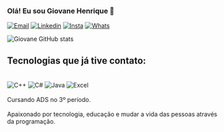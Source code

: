 ### Olá! Eu sou Giovane Henrique 🤙 

[![Email](https://img.shields.io/badge/Microsoft_Outlook-0078D4?style=for-the-badge&logo=microsoft-outlook&logoColor=white)](mailto:giovanehenrique7@hotmail.com)
[![Linkedin](https://img.shields.io/badge/LinkedIn-0077B5?style=for-the-badge&logo=linkedin&logoColor=white)](https://www.linkedin.com/in/giovane-henrique-gomes-alves-988839229)
[![Insta](https://img.shields.io/badge/Instagram-E4405F?style=for-the-badge&logo=instagram&logoColor=white)](https://www.instagram.com/giovanehga?r=nametag)
[![Whats](https://img.shields.io/badge/WhatsApp-25D366?style=for-the-badge&logo=whatsapp&logoColor=white)](https://api.whatsapp.com/send?phone=5531994143635)

![Giovane GitHub stats](https://github-readme-stats.vercel.app/api?username=Nanikalango&show_icons=true&theme=dracula)

## Tecnologias que já tive contato:

<div style="display: inline_block"><br/> 
    <img align="center" alt="C++" src="https://img.shields.io/badge/C%2B%2B-00599C?style=for-the-badge&logo=c%2B%2B&logoColor=white" />
     <img align="center" alt="C#" src="https://img.shields.io/badge/C%23-239120?style=for-the-badge&logo=c-sharp&logoColor=white" />
      <img align="center" alt="Java" src="https://img.shields.io/badge/Java-ED8B00?style=for-the-badge&logo=java&logoColor=white" />
       <img align="center" alt="Excel" src="https://img.shields.io/badge/Microsoft_Excel-217346?style=for-the-badge&logo=microsoft-excel&logoColor=white" />

</div><br/>
Cursando ADS no 3º período.
<br/>
<br/>
Apaixonado por tecnologia, educação e mudar a vida das pessoas através da programação.
